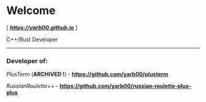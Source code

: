 # Welcome

[ ***https://yarb00.github.io*** ]

C++/Rust Developer

-----

### Developer of:

*PlusTerm* (**ARCHIVED !**) - **https://github.com/yarb00/plusterm**

*RussianRoulette++* - **https://github.com/yarb00/russian-roulette-plus-plus**
